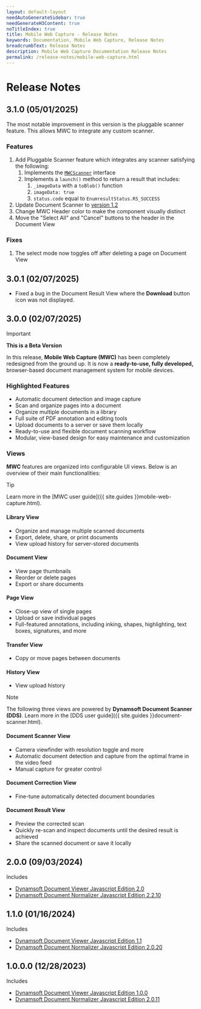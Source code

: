 ```yaml
---
layout: default-layout
needAutoGenerateSidebar: true
needGenerateH3Content: true
noTitleIndex: true
title: Mobile Web Capture - Release Notes
keywords: Documentation, Mobile Web Capture, Release Notes
breadcrumbText: Release Notes
description: Mobile Web Capture Documentation Release Notes
permalink: /release-notes/mobile-web-capture.html
---
```


# Release Notes

## 3.1.0 (05/01/2025)

The most notable improvement in this version is the pluggable scanner feature. This allows MWC to integrate any custom scanner.<!-- , e.g. our existing [MRZ scanner](https://www.dynamsoft.com/mrz-scanner/docs/web/introduction/index.html). -->

### Features

1. Add Pluggable Scanner feature which integrates any scanner satisfying the following:
   1. Implements the [`MWCScanner`](https://www.dynamsoft.com/mobile-web-capture/docs/api/mobile-web-capture.html#mwcscanner) interface
   2. Implements a `launch()` method to return a result that includes:
      1. `_imageData` with a `toBlob()` function
      2. `imageData: true`
      3. `status.code` equal to `EnumresultStatus.RS_SUCCESS`
2. Update Document Scanner to [version 1.2](https://github.com/Dynamsoft/document-scanner-javascript/releases/tag/v1.2.0)
3. Change MWC Header color to make the component visually distinct
4. Move the "Select All" and "Cancel" buttons to the header in the Document View

### Fixes

1. The select mode now toggles off after deleting a page on Document View

## 3.0.1 (02/07/2025)

* Fixed a bug in the Document Result View where the **Download** button icon was not displayed.

## 3.0.0 (02/07/2025)

> [!IMPORTANT]
> **This is a Beta Version**

In this release, **Mobile Web Capture (MWC)** has been completely redesigned from the ground up. It is now a **ready-to-use, fully developed,** browser-based document management system for mobile devices.

### Highlighted Features

- Automatic document detection and image capture
- Scan and organize pages into a document
- Organize multiple documents in a library
- Full suite of PDF annotation and editing tools
- Upload documents to a server or save them locally
- Ready-to-use and flexible document scanning workflow
- Modular, view-based design for easy maintenance and customization

### Views

**MWC** features are organized into configurable UI views. Below is an overview of their main functionalities:

> [!TIP]
> Learn more in the [MWC user guide]({{ site.guides }}mobile-web-capture.html).

#### Library View
- Organize and manage multiple scanned documents
- Export, delete, share, or print documents
- View upload history for server-stored documents

#### Document View
- View page thumbnails
- Reorder or delete pages
- Export or share documents

#### Page View
- Close-up view of single pages
- Upload or save individual pages
- Full-featured annotations, including inking, shapes, highlighting, text boxes, signatures, and more

#### Transfer View
- Copy or move pages between documents

#### History View
- View upload history

> [!NOTE]
> The following three views are powered by **Dynamsoft Document Scanner (DDS)**. Learn more in the [DDS user guide]({{ site.guides }}document-scanner.html).

#### Document Scanner View
- Camera viewfinder with resolution toggle and more
- Automatic document detection and capture from the optimal frame in the video feed
- Manual capture for greater control

#### Document Correction View
- Fine-tune automatically detected document boundaries

#### Document Result View
- Preview the corrected scan
- Quickly re-scan and inspect documents until the desired result is achieved
- Share the scanned document or save it locally

## 2.0.0 (09/03/2024)

Includes

- [Dynamsoft Document Viewer Javascript Edition 2.0](https://www.dynamsoft.com/document-viewer/docs/releasenotes/index.html#20-20082024)
- [Dynamsoft Document Normalizer Javascript Edition 2.2.10](https://www.dynamsoft.com/document-normalizer/docs/web/programming/javascript/release-notes/javascript-2.html#2210-04092024)

## 1.1.0 (01/16/2024)

Includes

- [Dynamsoft Document Viewer Javascript Edition 1.1](https://www.dynamsoft.com/document-viewer/docs/releasenotes/index.html#11-01122024)
- [Dynamsoft Document Normalizer Javascript Edition 2.0.20](https://www.dynamsoft.com/document-normalizer/docs/web/programming/javascript/release-notes/javascript-2.html#2020-01112024)

## 1.0.0.0 (12/28/2023)

Includes

- [Dynamsoft Document Viewer Javascript Edition 1.0.0](https://www.dynamsoft.com/document-viewer/docs/releasenotes/index.html#100-12262023)
- [Dynamsoft Document Normalizer Javascript Edition 2.0.11](https://www.dynamsoft.com/document-normalizer/docs/web/programming/javascript/release-notes/javascript-2.html#2011-08242023)
